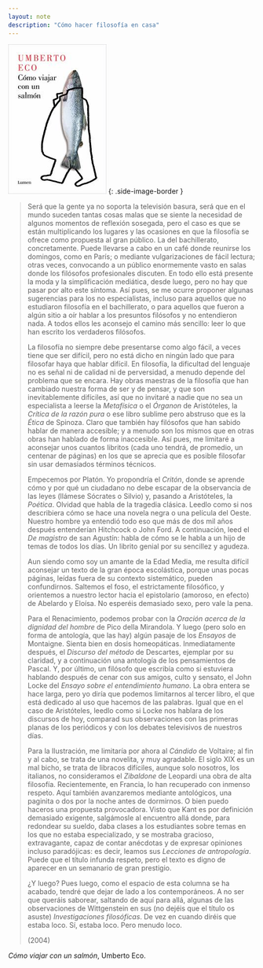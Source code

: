 ```yaml
---
layout: note
description: "Cómo hacer filosofía en casa"
---
```


![Cómo viajar con un salmón][1]
{: .side-image-border }


> Será que la gente ya no soporta la televisión basura, será que en el mundo
> suceden tantas cosas malas que se siente la necesidad de algunos momentos de
> reflexión sosegada, pero el caso es que se están multiplicando los lugares y
> las ocasiones en que la filosofía se ofrece como propuesta al gran público. La
> del bachillerato, concretamente. Puede llevarse a cabo en un café donde
> reunirse los domingos, como en París; o mediante vulgarizaciones de fácil
> lectura; otras veces, convocando a un público enormemente vasto en salas donde
> los filósofos profesionales discuten. En todo ello está presente la moda y la
> simplificación mediática, desde luego, pero no hay que pasar por alto este
> síntoma. Así pues, se me ocurre proponer algunas sugerencias para los no
> especialistas, incluso para aquellos que no estudiaron filosofía en el
> bachillerato, o para aquellos que fueron a algún sitio a oír hablar a los
> presuntos filósofos y no entendieron nada. A todos ellos les aconsejo el camino
> más sencillo: leer lo que han escrito los verdaderos filósofos.
>
> La filosofía no siempre debe presentarse como algo fácil, a veces tiene que
> ser difícil, pero no está dicho en ningún lado que para filosofar haya que
> hablar difícil.  En filosofía, la dificultad del lenguaje no es señal ni de
> calidad ni de perversidad, a menudo depende del problema que se encara. Hay
> obras maestras de la filosofía que han cambiado nuestra forma de ser y de
> pensar, y que son inevitablemente difíciles, así que no invitaré a nadie que
> no sea un especialista a leerse la *Metafísica* o el *Órganon* de
> Aristóteles, la *Crítica de la razón pura* o ese libro sublime pero abstruso
> que es la *Ética* de Spinoza.  Claro que también hay filósofos que han sabido
> hablar de manera accesible; y a menudo son los mismos que en otras obras han
> hablado de forma inaccesible. Así pues, me limitaré a aconsejar unos cuantos
> libritos (cada uno tendrá, de promedio, un centenar de páginas) en los que se
> aprecia que es posible filosofar sin usar demasiados términos técnicos.
>
> Empecemos por Platón. Yo propondría el *Critón*, donde se aprende cómo y por
> qué un ciudadano no debe escapar de la observancia de las leyes (llámese
> Sócrates o Silvio) y, pasando a Aristóteles, la *Poética*. Olvidad que habla
> de la tragedia clásica. Leedlo como si nos describiera cómo se hace una
> novela negra o una película del Oeste.  Nuestro hombre ya entendió todo eso
> que más de dos mil años después entenderían Hitchcock o John Ford. A
> continuación, leed el *De magistro* de san Agustín: habla de cómo se le habla
> a un hijo de temas de todos los días. Un librito genial por su sencillez y
> agudeza.
>
> Aun siendo como soy un amante de la Edad Media, me resulta difícil aconsejar
> un texto de la gran época escolástica, porque unas pocas páginas, leídas
> fuera de su contexto sistemático, pueden confundirnos. Saltemos el foso, el
> estrictamente filosófico, y orientemos a nuestro lector hacia el epistolario
> (amoroso, en efecto) de Abelardo y Eloísa.  No esperéis demasiado sexo, pero
> vale la pena.
>
> Para el Renacimiento, podemos probar con la *Oración acerca de la dignidad
> del hombre* de Pico della Mirandola.  Y luego (pero solo en forma de
> antología, que las hay) algún pasaje de los *Ensayos* de Montaigne. Sienta
> bien en dosis homeopáticas. Inmediatamente después, el *Discurso del método*
> de Descartes, ejemplar por su claridad, y a continuación una antología de los
> pensamientos de Pascal. Y, por último, un filósofo que escribía como si
> estuviera hablando después de cenar con sus amigos, culto y sensato, el John
> Locke del *Ensayo sobre el entendimiento humano*. La obra entera se hace
> larga, pero yo diría que podemos limitarnos al tercer libro, el que está
> dedicado al uso que hacemos de las palabras. Igual que en el caso de
> Aristóteles, leedlo como si Locke nos hablara de los discursos de hoy,
> comparad sus observaciones con las primeras planas de los periódicos y con
> los debates televisivos de nuestros días.
>
> Para la Ilustración, me limitaría por ahora al *Cándido* de Voltaire; al fin
> y al cabo, se trata de una novelita, y muy agradable. El siglo XIX es un mal
> bicho, se trata de libracos difíciles, aunque solo nosotros, los italianos,
> no consideramos el *Zibaldone* de Leopardi una obra de alta filosofía.
> Recientemente, en Francia, lo han recuperado con inmenso respeto. Aquí
> también avanzaremos mediante antológicos, una paginita o dos por la noche
> antes de dormirnos. O bien puedo haceros una propuesta provocadora.  Visto
> que Kant es por definición demasiado exigente, salgámosle al encuentro allá
> donde, para redondear su sueldo, daba clases a los estudiantes sobre temas en
> los que no estaba especializado, y se mostraba gracioso, extravagante, capaz
> de contar anécdotas y de expresar opiniones incluso paradójicas: es decir,
> leamos sus *Lecciones de antropología*. Puede que el título infunda respeto,
> pero el texto es digno de aparecer en un semanario de gran prestigio.
>
> ¿Y luego? Pues luego, como el espacio de esta columna se ha acabado, tendré
> que dejar de lado a los contemporáneos. A no ser que queráis saborear,
> saltando de aquí para allá, algunas de las observaciones de Wittgenstein en
> sus (no dejéis que el título os asuste) *Investigaciones filosóficas*. De vez
> en cuando diréis que estaba loco. Sí, estaba loco. Pero menudo loco.
>
> (2004)

*Cómo viajar con un salmón*, Umberto Eco.


[1]: /assets/images/notes/como-viajar-con-un-salmon.jpg
